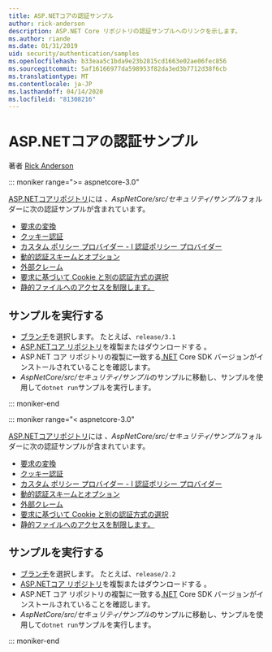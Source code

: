 ```yaml
---
title: ASP.NETコアの認証サンプル
author: rick-anderson
description: ASP.NET Core リポジトリの認証サンプルへのリンクを示します。
ms.author: riande
ms.date: 01/31/2019
uid: security/authentication/samples
ms.openlocfilehash: b33eaa5c1bda9e23b2815cd1663e02ae06fec856
ms.sourcegitcommit: 5af16166977da598953f82da3ed3b7712d38f6cb
ms.translationtype: MT
ms.contentlocale: ja-JP
ms.lasthandoff: 04/14/2020
ms.locfileid: "81308216"
---
```

# <a name="authentication-samples-for-aspnet-core"></a>ASP.NETコアの認証サンプル

著者 [Rick Anderson](https://twitter.com/RickAndMSFT)

::: moniker range=">= aspnetcore-3.0"

[ASP.NETコアリポジトリ](https://github.com/dotnet/AspNetCore)には *、AspNetCore/src/セキュリティ/サンプル*フォルダーに次の認証サンプルが含まれています。

* [要求の変換](https://github.com/dotnet/AspNetCore/tree/release/3.1/src/Security/samples/ClaimsTransformation)
* [クッキー認証](https://github.com/dotnet/AspNetCore/tree/release/3.1/src/Security/samples/Cookies)
* [カスタム ポリシー プロバイダー - I 認証ポリシー プロバイダー](https://github.com/dotnet/AspNetCore/tree/release/3.1/src/Security/samples/CustomPolicyProvider)
* [動的認証スキームとオプション](https://github.com/dotnet/AspNetCore/tree/release/3.1/src/Security/samples/DynamicSchemes)
* [外部クレーム](https://github.com/dotnet/AspNetCore/tree/release/3.1/src/Security/samples/Identity.ExternalClaims)
* [要求に基づいて Cookie と別の認証方式の選択](https://github.com/dotnet/AspNetCore/tree/release/3.1/src/Security/samples/PathSchemeSelection)
* [静的ファイルへのアクセスを制限します。](https://github.com/dotnet/AspNetCore/tree/release/3.1/src/Security/samples/StaticFilesAuth)

## <a name="run-the-samples"></a>サンプルを実行する

* [ブランチ](https://github.com/dotnet/AspNetCore)を選択します。 たとえば、`release/3.1`
* [ASP.NETコア リポジトリ](https://github.com/dotnet/AspNetCore)を複製またはダウンロードする 。
* ASP.NET コア リポジトリの複製に一致する[.NET](https://dotnet.microsoft.com/download/dotnet-core) Core SDK バージョンがインストールされていることを確認します。
* *AspNetCore/src/セキュリティ/サンプル*のサンプルに移動し、サンプルを使用して`dotnet run`サンプルを実行します。

::: moniker-end

::: moniker range="< aspnetcore-3.0"

[ASP.NETコアリポジトリ](https://github.com/dotnet/AspNetCore)には *、AspNetCore/src/セキュリティ/サンプル*フォルダーに次の認証サンプルが含まれています。

* [要求の変換](https://github.com/dotnet/AspNetCore/tree/release/2.2/src/Security/samples/ClaimsTransformation)
* [クッキー認証](https://github.com/dotnet/AspNetCore/tree/release/2.2/src/Security/samples/Cookies)
* [カスタム ポリシー プロバイダー - I 認証ポリシー プロバイダー](https://github.com/dotnet/AspNetCore/tree/release/2.2/src/Security/samples/CustomPolicyProvider)
* [動的認証スキームとオプション](https://github.com/dotnet/AspNetCore/tree/release/2.2/src/Security/samples/DynamicSchemes)
* [外部クレーム](https://github.com/dotnet/AspNetCore/tree/release/2.2/src/Security/samples/Identity.ExternalClaims)
* [要求に基づいて Cookie と別の認証方式の選択](https://github.com/dotnet/AspNetCore/tree/release/2.2/src/Security/samples/PathSchemeSelection)
* [静的ファイルへのアクセスを制限します。](https://github.com/dotnet/AspNetCore/tree/release/2.2/src/Security/samples/StaticFilesAuth)

## <a name="run-the-samples"></a>サンプルを実行する

* [ブランチ](https://github.com/dotnet/AspNetCore)を選択します。 たとえば、`release/2.2`
* [ASP.NETコア リポジトリ](https://github.com/dotnet/AspNetCore)を複製またはダウンロードする 。
* ASP.NET コア リポジトリの複製に一致する[.NET](https://dotnet.microsoft.com/download/dotnet-core) Core SDK バージョンがインストールされていることを確認します。
* *AspNetCore/src/セキュリティ/サンプル*のサンプルに移動し、サンプルを使用して`dotnet run`サンプルを実行します。

::: moniker-end
